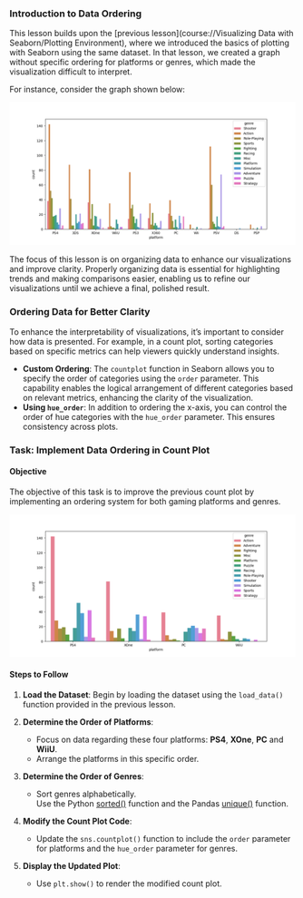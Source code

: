 ### Introduction to Data Ordering

This lesson builds upon the [previous lesson](course://Visualizing Data with Seaborn/Plotting Environment), 
where we introduced the basics of plotting with Seaborn using the same dataset. 
In that lesson, we created a graph without specific ordering for platforms or genres, which
made the visualization difficult to interpret. 

For instance, consider the graph shown below:

<img src="../../common/resources/images/task1.png" alt="">


The focus of this lesson is on organizing data to enhance our visualizations and improve clarity. Properly organizing data is essential for highlighting trends and making comparisons easier, enabling us to refine our visualizations until we achieve a final, polished result.

### Ordering Data for Better Clarity

To enhance the interpretability of visualizations, it’s important to consider how data is presented. For example, in a count plot, sorting categories based on specific metrics can help viewers quickly understand insights.

- **Custom Ordering**: The `countplot` function in Seaborn allows you to specify the order of categories using the `order` parameter. This capability enables the logical arrangement of different categories based on relevant metrics, enhancing the clarity of the visualization.
- **Using `hue_order`**: In addition to ordering the x-axis, you can control the order of hue categories with the `hue_order` parameter. This ensures consistency across plots.

### Task: Implement Data Ordering in Count Plot

#### Objective

The objective of this task is to improve the previous count plot by implementing an ordering system for both gaming platforms and genres.

<img src="../../common/resources/images/data_ordering_plot.png" alt="">

#### Steps to Follow

1. **Load the Dataset**: Begin by loading the dataset using the `load_data()` function provided in the previous lesson.

2. **Determine the Order of Platforms**: 
   - Focus on data regarding these four platforms: **PS4**, **XOne**, **PC** and **WiiU**.
   - Arrange the platforms in this specific order.

3. **Determine the Order of Genres**:
   - Sort genres alphabetically.
      <div class="hint">
        Use the Python <a href="https://docs.python.org/3/library/functions.html#sorted">sorted()</a> function and the Pandas <a href="https://pandas.pydata.org/docs/reference/api/pandas.unique.html">unique()</a> function.
      </div>

4. **Modify the Count Plot Code**:
   - Update the `sns.countplot()` function to include the `order` parameter for platforms and the `hue_order` parameter for genres.

5. **Display the Updated Plot**: 
   - Use `plt.show()` to render the modified count plot.
